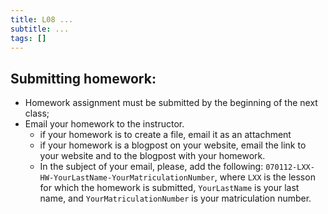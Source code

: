 ```yaml
---
title: L08 ...
subtitle: ...
tags: []
---
```




## Submitting homework:

* Homework assignment must be submitted by the beginning of the next class;
* Email your homework to the instructor.
	* if your homework is to create a file, email it as an attachment
	* if your homework is a blogpost on your website, email the link to your website and to the blogpost with your homework.
	*  In the subject of your email, please, add the following: `070112-LXX-HW-YourLastName-YourMatriculationNumber`, where `LXX` is the lesson for which the homework is submitted, `YourLastName` is your last name, and `YourMatriculationNumber` is your matriculation number.